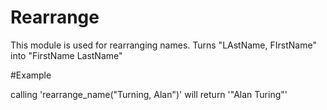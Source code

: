 Rearrange
=========

This module is used for rearranging names.
Turns "LAstName, FIrstName" into "FirstName LastName"

#Example

calling 'rearrange_name("Turning, Alan")' will return '"Alan Turing"'